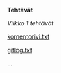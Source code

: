 **Tehtävät**

*Viikko 1 tehtävät*

[komentorivi.txt](https://github.com/hunnak/ot-harjoitustyo2020/blob/master/viikko1/komentorivi.txt)

[gitlog.txt](https://github.com/hunnak/ot-harjoitustyo2020/blob/master/viikko1/gitlog.txt)

...
